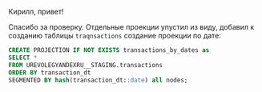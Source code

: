 Кирилл, привет!

Спасибо за проверку. Отдельные проекции упустил из виду, добавил к созданию таблицы `traqnsactions` 
создание проекции по дате:

```sql
CREATE PROJECTION IF NOT EXISTS transactions_by_dates as
SELECT *
FROM UREVOLEGYANDEXRU__STAGING.transactions
ORDER BY transaction_dt
SEGMENTED BY hash(transaction_dt::date) all nodes;
```
